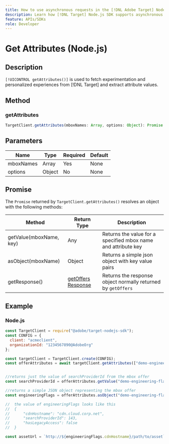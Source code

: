 ```yaml
---
title: How to use asynchronous requests in the [!DNL Adobe Target] Node.js SDK
description: Learn how [!DNL Target] Node.js SDK supports asynchronous requests, which can reduce the effective target time to zero.
feature: APIs/SDKs
role: Developer
---
```


# Get Attributes (Node.js)

## Description

`[!UICONTROL getAttributes()]` is used to fetch experimentation and personalized experiences from [!DNL Target] and extract attribute values.

## Method

### getAttributes

```js {line-numbers="true"}
TargetClient.getAttributes(mboxNames: Array, options: Object): Promise
```

## Parameters

|Name|Type|Required|Default|
| --- | --- | --- |--- |
|mboxNames|Array|Yes|None|
|options|Object|No|None|

## Promise

The `Promise` returned by `TargetClient.getAttributes()` resolves an object with the following methods:

|Method|Return Type|Description|
| --- | --- | --- |
|getValue(mboxName, key)|Any|Returns the value for a specified mbox name and attribute key|
|asObject(mboxName)|Object|Returns a simple json object with key value pairs|
|getResponse()|[getOffers Response](https://github.com/jasonwaters/target-nodejs-sdk#targetclientgetoffers)|Returns the response object normally returned by `getOffers`|

## Example

### Node.js

```js {line-numbers="true"}
const TargetClient = require("@adobe/target-nodejs-sdk");
const CONFIG = {
  client: "acmeclient",
  organizationId: "1234567890@AdobeOrg"
};

const targetClient = TargetClient.create(CONFIG);
const offerAttributes = await targetClient.getAttributes(["demo-engineering-flags"]);


//returns just the value of searchProviderId from the mbox offer
const searchProviderId = offerAttributes.getValue("demo-engineering-flags", "searchProviderId");

//returns a simple JSON object representing the mbox offer
const engineeringFlags = offerAttributes.asObject("demo-engineering-flags");

//  the value of engineeringFlags looks like this
//  {
//      "cdnHostname": "cdn.cloud.corp.net",
//      "searchProviderId": 143,
//      "hasLegacyAccess": false
//  }

const assetUrl = `http://${engineeringFlags.cdnHostname}/path/to/asset`;
```